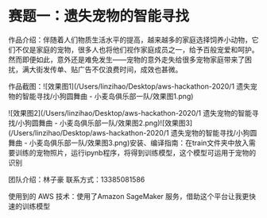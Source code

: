 # 赛题一：遗失宠物的智能寻找

作品介绍：伴随着人们物质生活水平的提高，越来越多的家庭选择饲养小动物，它们不仅是家庭的宠物，很多人也将他们视作家庭成员之一，给予百般宠爱和呵护。然而即便如此，意外还是难免发生——宠物的意外走失给很多宠物家庭带来了困扰，满大街发传单、贴广告不仅浪费时间，成效也甚微。

作品截图：![效果图1](/Users/linzihao/Desktop/aws-hackathon-2020/1 遗失宠物的智能寻找/小狗圆舞曲 - 小麦岛俱乐部一队/效果图1.png)

![效果图2](/Users/linzihao/Desktop/aws-hackathon-2020/1 遗失宠物的智能寻找/小狗圆舞曲 - 小麦岛俱乐部一队/效果图2.png)![效果图3](/Users/linzihao/Desktop/aws-hackathon-2020/1 遗失宠物的智能寻找/小狗圆舞曲 - 小麦岛俱乐部一队/效果图3.png)安装、编译指南：在train文件夹中放入需要训练的宠物照片，运行ipynb程序，将得到训练模型，这个模型可运用于宠物的识别

团队介绍：林子豪 联系方式：13385081586

使用到的 AWS 技术：使用了Amazon SageMaker 服务，借助这个平台让我更快速的训练模型